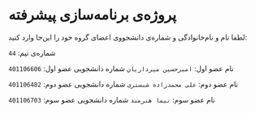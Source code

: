 # پروژه‌ی برنامه‌سازی پیشرفته
لطفا نام و نام‌خانوادگی و شماره‌ی دانشجووی اعضای گروه خود را این‌جا وارد کنید:

شماره‌ی تیم: `44`

نام عضو اول: `امیرحسین میرداریان`
شماره دانشجویی عضو اول: `401106606`

نام عضو دوم: `علی محمدزاده شبستری`
شماره دانشجویی عضو دوم: `401106482`

نام عضو سوم: `نیما هنرمند`
شماره دانشجویی عضو سوم: `401106703`
